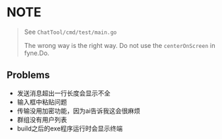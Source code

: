 # NOTE

>See `ChatTool/cmd/test/main.go`
>
>The wrong way is the right way. Do not use the `centerOnScreen` in fyne.Do.

## Problems

- 发送消息超出一行长度会显示不全
- 输入框中粘贴问题
- 传输没用加密功能，因为ai告诉我这会很麻烦
- 群组没有用户列表
- build之后的exe程序运行时会显示终端
